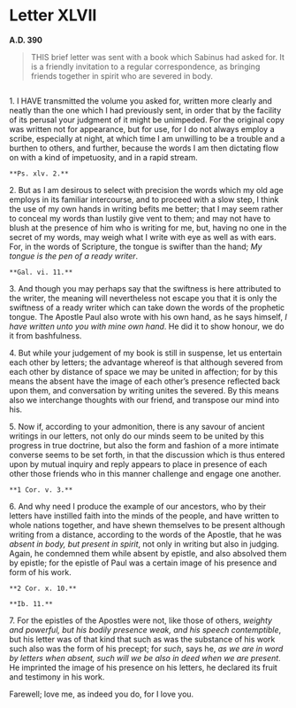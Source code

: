 # Letter XLVII
**A.D. 390**

> THIS brief letter was sent with a book which Sabinus had asked
> for. It is a friendly invitation to a regular correspondence, as
> bringing friends together in spirit who are severed in body.

```{centered} AMBROSE TO SABINUS
```

1\. I HAVE transmitted the volume you asked for, written more clearly
and neatly than the one which I had previously sent, in order that by
the facility of its perusal your judgment of it might be unimpeded. For
the original copy was written not for appearance, but for use, for I
do not always employ a scribe, especially at night, at which time I am
unwilling to be a trouble and a burthen to others, and further, because
the words I am then dictating flow on with a kind of impetuosity, and
in a rapid stream.

```{margin}
**Ps. xlv. 2.**
```

2\. But as I am desirous to select with precision the words which my
old age employs in its familiar intercourse, and to proceed with a slow
step, I think the use of my own hands in writing befits me better; that
I may seem rather to conceal my words than lustily give vent to them;
and may not have to blush at the presence of him who is writing for me,
but, having no one in the secret of my words, may weigh what I write
with eye as well as with ears. For, in the words of Scripture, the
tongue is swifter than the hand; _My tongue is the pen of a ready
writer_.

```{margin}
**Gal. vi. 11.**
```

3\. And though you may perhaps say that the swiftness is here attributed
to the writer, the meaning will nevertheless not escape you that it is
only the swiftness of a ready writer which can take down the words of
the prophetic tongue. The Apostle Paul also wrote with his own hand, as
he says himself, _I have written unto you with mine own hand_. He did
it to show honour, we do it from bashfulness.

4\. But while your judgement of my book is still in suspense, let us
entertain each other by letters; the advantage whereof is that although
severed from each other by distance of space we may be united in
affection; for by this means the absent have the image of each other’s
presence reflected back upon them, and conversation by writing unites
the severed. By this means also we interchange thoughts with our friend,
and transpose our mind into his.

5\. Now if, according to your admonition, there is any savour of ancient
writings in our letters, not only do our minds seem to be united by
this progress in true doctrine, but also the form and fashion of a more
intimate converse seems to be set forth, in that the discussion which
is thus entered upon by mutual inquiry and reply appears to place in
presence of each other those friends who in this manner challenge and
engage one another.

```{margin}
**1 Cor. v. 3.**
```

6\. And why need I produce the example of our ancestors, who by their
letters have instilled faith into the minds of the people, and have
written to whole nations together, and have shewn themselves to be
present although writing from a distance, according to the words of the
Apostle, that he was _absent in body, but present in spirit_, not only
in writing but also in judging. Again, he condemned them while absent
by epistle, and also absolved them by epistle; for the epistle of Paul
was a certain image of his presence and form of his work.

```{margin}
**2 Cor. x. 10.**

**Ib. 11.**
```

7\. For the epistles of the Apostles were not, like those of others,
_weighty and powerful, but his bodily presence weak, and his speech
contemptible_, but his letter was of that kind that such as was the
substance of his work such also was the form of his precept; for
_such_, says he, _as we are in word by letters when absent, such will
we be also in deed when we are present_. He imprinted the image of his
presence on his letters, he declared its fruit and testimony in his
work.

Farewell; love me, as indeed you do, for I love you.
